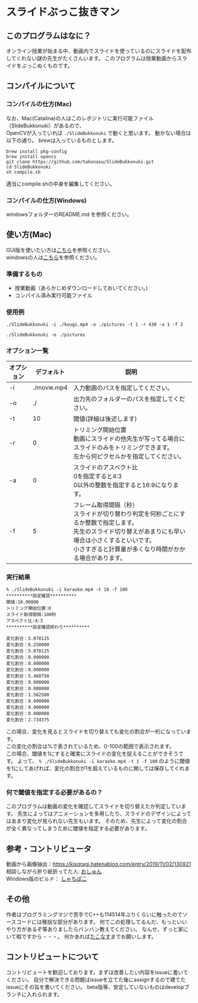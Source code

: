 # スライドぶっこ抜きマン
## このプログラムはなに？
オンライン授業が始まる中、動画内でスライドを使っているのにスライドを配布してくれない謎の先生がたくさんいます。
このプログラムは授業動画からスライドをぶっこぬくものです。
## コンパイルについて
### コンパイルの仕方(Mac)
なお、Mac(Catalina)の人はこのレポジトリに実行可能ファイル（SlideBukkonuki）があるので、  
OpenCVが入っていれば
`./SlideBukkonuki` 
で動くと思います。
動かない場合は以下の通り。
brewは入っているものとします。
```
brew install pkg-config
brew install opencv
git clone https://github.com/takonasu/SlideBukkonuki.git
cd SlideBukkonuki
sh compile.sh
```
適当にcompile.shの中身を編集してください。

### コンパイルの仕方(Windows)
windowsフォルダーのREADME.md を参照ください。


## 使い方(Mac)
GUI版を使いたい方は[こちら](https://github.com/takonasu/SlideBukkonuki/tree/develop/macOS)を参照ください。  
windowsの人は[こちら](https://github.com/takonasu/SlideBukkonuki/tree/master/Windows)を参照ください。
### 準備するもの
- 授業動画（あらかじめダウンロードしておいてください。)
- コンパイル済み実行可能ファイル

### 使用例
`./SlideBukkonuki -i ./kougi.mp4 -o ./pictures -t 1 -r 430 -a 1 -f 3`

`./SlideBukkonuki -o ./pictures`

### オプション一覧
|  オプション  |  デフォルト  |  説明  |
| ---- | ---- | ---- |
|  -i  |  ./movie.mp4  |  入力動画のパスを指定してください。  |
|  -o  |  ./  |  出力先のフォルダーのパスを指定してください。  |
|  -t  |  10  |  閾値(詳細は後述します)  |
|  -r  |  0  |  トリミング開始位置<br>動画にスライドの他先生が写ってる場合にスライドのみをトリミングできます。<br>左から何ピクセルかを指定してください。  |
|  -a  |  0  |  スライドのアスペクト比<br>0を指定すると4:3<br>0以外の整数を指定すると16:9になります。  |
|  -f  |  5  |  フレーム取得間隔（秒）<br>スライドが切り替わり判定を何秒ごとにするか整数で指定します。<br>先生のスライド切り替えがあまりにも早い場合は小さくするといいです。<br>小さすぎると計算量が多くなり時間がかかる場合があります。  |


### 実行結果
```
% ./SlideBukkonuki -i karaoke.mp4 -t 10 -f 100
**********設定確認**********
閾値:10.00000
トリミング開始位置:0
スライド取得間隔:100秒
アスペクト比:4:3
**********設定確認終わり**********

変化割合：5.078125
変化割合：6.250000
変化割合：5.078125
変化割合：0.000000
変化割合：0.000000
変化割合：0.000000
変化割合：5.468750
変化割合：0.000000
変化割合：0.000000
変化割合：1.562500
変化割合：0.000000
変化割合：0.000000
変化割合：0.000000
変化割合：2.734375
```

この場合、変化を見るとスライドを切り替えても変化の割合が一桁になっています。  
この変化の割合は%で表されているため、0-100の範囲で表示されます。  
この場合、閾値を1にすると確実にスライドの変化を捉えることができそうです。
よって、
`% ./SlideBukkonuki -i karaoke.mp4 -t 1 -f 100`
のように閾値を1にしてあげれば、変化の割合が1を超えているものに関しては保存してくれます。


### 何で閾値を指定する必要があるの？
このプログラムは動画の変化を確認してスライドを切り替えたか判定しています。
先生によってはアニメーションを多用したり、スライドのデザインによってはあまり変化が見られない先生もいます。
そのため、先生によって変化の割合が全く異なってしまうために閾値を指定する必要があります。

## 参考・コントリビュータ
動画から画像抽出：https://kisqragi.hatenablog.com/entry/2019/11/02/130921   
相談しながら折り紙折ってた人: [おしゅん](https://twitter.com/uk_osy)  
Windows版のビルド： [しゃちぽこ](https://twitter.com/Shachihoko6)  

## その他
作者はプログラミングマジで苦手でC++も114514年ぶりくらいに触ったのでソースコードには稚拙な部分があります。
何でこの処理してるんだ、もっといいやり方があるぞ等ありましたらバンバン教えてください。
なんせ、ずっと家にいて暇ですから・・・。
何かあれば[たこなす](https://twitter.com/ITF_tako)までお願いします。

## コントリビュートについて
コントリビュートを歓迎しております。まずは改善したい内容をissueに書いてください。
自分で解決できる問題はissueを立てた後にassignするので建てたissueにその旨を書いてください。
beta版等、安定していないものはdevelopブランチに入れられます。
